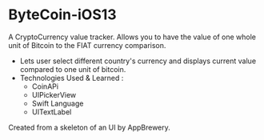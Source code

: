 # ByteCoin-iOS13
A CryptoCurrency value tracker. Allows you to have the value of one whole unit of Bitcoin to the FIAT currency comparison.
  - Lets user select different country's currency and displays current value compared to one unit of bitcoin.
  - Technologies Used & Learned :
    - CoinAPi
    - UIPickerView
    - Swift Language
    - UITextLabel

Created from a skeleton of an UI by AppBrewery.
